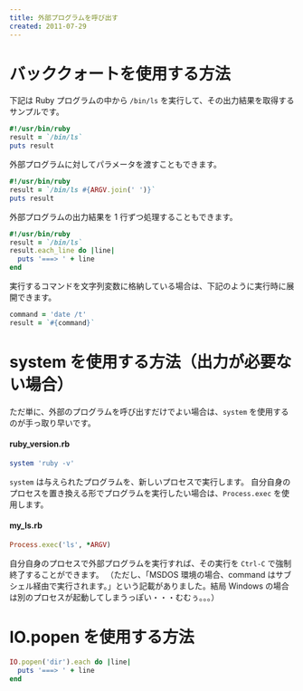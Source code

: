 ```yaml
---
title: 外部プログラムを呼び出す
created: 2011-07-29
---
```


バッククォートを使用する方法
====

下記は Ruby プログラムの中から `/bin/ls` を実行して、その出力結果を取得するサンプルです。

~~~ ruby
#!/usr/bin/ruby
result = `/bin/ls`
puts result
~~~

外部プログラムに対してパラメータを渡すこともできます。

~~~ ruby
#!/usr/bin/ruby
result = `/bin/ls #{ARGV.join(' ')}`
puts result
~~~

外部プログラムの出力結果を 1 行ずつ処理することもできます。

~~~ ruby
#!/usr/bin/ruby
result = `/bin/ls`
result.each_line do |line|
  puts '===> ' + line
end
~~~

実行するコマンドを文字列変数に格納している場合は、下記のように実行時に展開できます。

~~~ ruby
command = 'date /t'
result = `#{command}`
~~~

system を使用する方法（出力が必要ない場合）
====

ただ単に、外部のプログラムを呼び出すだけでよい場合は、`system` を使用するのが手っ取り早いです。

#### ruby_version.rb

~~~ ruby
system 'ruby -v'
~~~

`system` は与えられたプログラムを、新しいプロセスで実行します。
自分自身のプロセスを置き換える形でプログラムを実行したい場合は、`Process.exec` を使用します。

#### my_ls.rb

~~~ ruby
Process.exec('ls', *ARGV)
~~~

自分自身のプロセスで外部プログラムを実行すれば、その実行を `Ctrl-C` で強制終了することができます。
（ただし、「MSDOS 環境の場合、command はサブシェル経由で実行されます。」という記載がありました。結局 Windows の場合は別のプロセスが起動してしまうっぽい・・・むむぅ。。。）


IO.popen を使用する方法
====

~~~ ruby
IO.popen('dir').each do |line|
  puts '===> ' + line
end
~~~

